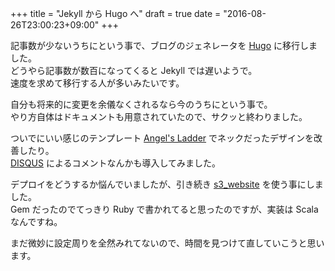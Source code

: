 +++
title = "Jekyll から Hugo へ"
draft = true
date = "2016-08-26T23:00:23+09:00"
+++

記事数が少ないうちにという事で、ブログのジェネレータを [Hugo](https://gohugo.io/) に移行しました。  
どうやら記事数が数百になってくると Jekyll では遅いようで。  
速度を求めて移行する人が多いみたいです。

自分も将来的に変更を余儀なくされるなら今のうちにという事で。  
やり方自体はドキュメントも用意されていたので、サクッと終わりました。

ついでにいい感じのテンプレート [Angel's Ladder](https://github.com/tanksuzuki/angels-ladder) でネックだったデザインを改善したり。  
[DISQUS](https://disqus.com/) によるコメントなんかも導入してみました。

デプロイをどうするか悩んでいましたが、引き続き [s3_website](https://github.com/laurilehmijoki/s3_website) を使う事にしました。  
Gem だったのでてっきり Ruby で書かれてると思ったのですが、実装は Scala なんですね。

まだ微妙に設定周りを全然みれてないので、時間を見つけて直していこうと思います。
